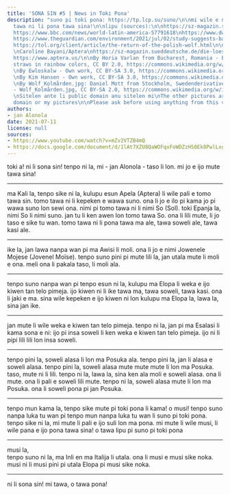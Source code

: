 ```yaml
---
title: 'SONA SIN #5 | News in Toki Pona'
description: "suno pi toki pona: https://tp.lcp.su/suno/\n\nmi wile e ni: sitelen
  tawa ni li pona tawa sina!\n\nlipu (sources):\n\nhttps://sz-magazin.sueddeutsche.de/die-loesung-fuer-alles/aptera-sol-90413\n
  https://www.bbc.com/news/world-latin-america-57791618\nhttps://www.dw.com/en/5-things-to-know-about-the-eu-single-use-plastics-ban/a-58109909\n
  https://www.theguardian.com/environment/2021/jul/02/study-suggests-bacteria-in-cows-stomach-can-break-down-plastic\n
  https://tol.org/client/article/the-return-of-the-polish-wolf.html\n\nsitelen: \n
  \nCaroline Bayani/Aptera\nhttps://sz-magazin.sueddeutsche.de/die-loesung-fuer-alles/aptera-sol-90413\n
  https://www.aptera.us/\n\nBy Horia Varlan from Bucharest, Romania - Eight drinking
  straws in rainbow colors, CC BY 2.0, https://commons.wikimedia.org/w/index.php?curid=45899088\n
  \nBy Ewloskalw - Own work, CC BY-SA 3.0, https://commons.wikimedia.org/w/index.php?curid=25924532\n
  \nBy Kim Hansen - Own work, CC BY-SA 3.0, https://commons.wikimedia.org/w/index.php?curid=7421277\n
  \nBy Wolf_Kolmården.jpg: Daniel Mott from Stockholm, Swedenderivative work: Mariomassone
  - Wolf_Kolmården.jpg, CC BY-SA 2.0, https://commons.wikimedia.org/w/index.php?curid=12423176\n
  \nSitelen ante li public domain anu sitelen mi\nThe other pictures are either public
  domain or my pictures\n\nPlease ask before using anything from this video, thanks!"
authors:
- jan Alonola
date: 2021-07-11
license: null
sources:
- https://www.youtube.com/watch?v=mZv2VTZB4mQ
- https://docs.google.com/document/d/1lAt7XZU8QaWOFqxFoWDZzHS0Ek8PwlLxgi1Ddju8KlM/edit
---
```


toki a! ni li sona sin! tenpo ni la, mi - jan Alonola - taso li lon. mi jo e ijo mute tawa sina!

---

<!-- https://sz-magazin.sueddeutsche.de/die-loesung-fuer-alles/aptera-sol-90413 -->

ma Kali la, tenpo sike ni la, kulupu esun Apela (Aptera) li wile pali e tomo tawa sin. tomo tawa ni li kepeken e wawa suno. ona li jo e ilo pi kama jo pi wawa suno lon sewi ona. nimi pi tomo tawa ni li nimi So (Sol). toki Epanja la, nimi So li nimi suno. jan tu li ken awen lon tomo tawa So. ona li lili mute, li jo taso e sike tu wan. tomo tawa ni li pona tawa ma ale, tawa soweli ale, tawa kasi ale.

---

<!-- https://www.bbc.com/news/world-latin-america-57791618 -->

ike la, jan lawa nanpa wan pi ma Awisi li moli. ona li jo e nimi Jowenele Mojese (Jovenel Moïse). tenpo suno pini pi mute lili la, jan utala mute li moli e ona. meli ona li pakala taso, li moli ala.

---

<!-- https://www.dw.com/en/5-things-to-know-about-the-eu-single-use-plastics-ban/a-58109909 -->

tenpo suno nanpa wan pi tenpo esun ni la, kulupu ma Elopa li weka e ijo kiwen tan telo pimeja. ijo kiwen ni li ike tawa ma, tawa soweli, tawa kasi. ona li jaki e ma. sina wile kepeken e ijo kiwen ni lon kulupu ma Elopa la, lawa la, sina jan ike.

---

<!-- https://www.theguardian.com/environment/2021/jul/02/study-suggests-bacteria-in-cows-stomach-can-break-down-plastic -->

jan mute li wile weka e kiwen tan telo pimeja. tenpo ni la, jan pi ma Esalasi li kama sona e ni: ijo pi insa soweli li ken weka e kiwen tan telo pimeja. ijo ni li pipi lili lili lon insa soweli.

---

<!-- https://tol.org/client/article/the-return-of-the-polish-wolf.html -->

tenpo pini la, soweli alasa li lon ma Posuka ala. tenpo pini la, jan li alasa e soweli alasa. tenpo pini la, soweli alasa mute mute mute li lon ma Posuka. taso, mute ni li lili. tenpo ni la, lawa la, sina ken ala moli e soweli alasa. ona li mute. ona li pali e soweli lili mute. tenpo ni la, soweli alasa mute li lon ma Posuka. ona li soweli pona pi jan Posuka.

---

<!-- suno pi toki pona -->

tenpo mun kama la, tenpo sike mute pi toki pona li kama! o musi!  tenpo suno nanpa luka tu wan pi tenpo mun nanpa luka tu wan li suno pi toki pona. tenpo sike ni la, mi mute li pali e ijo suli lon ma pona. mi mute li wile musi, li wile pana e ijo pona tawa sina! o tawa lipu pi suno pi toki pona

---

<!-- Sport -->

musi la,  
tenpo suno ni la, ma Inli en ma Italija li utala. ona li musi e musi sike noka. musi ni li musi pini pi utala Elopa pi musi sike noka.

---

ni li sona sin! mi tawa, o tawa pona!

